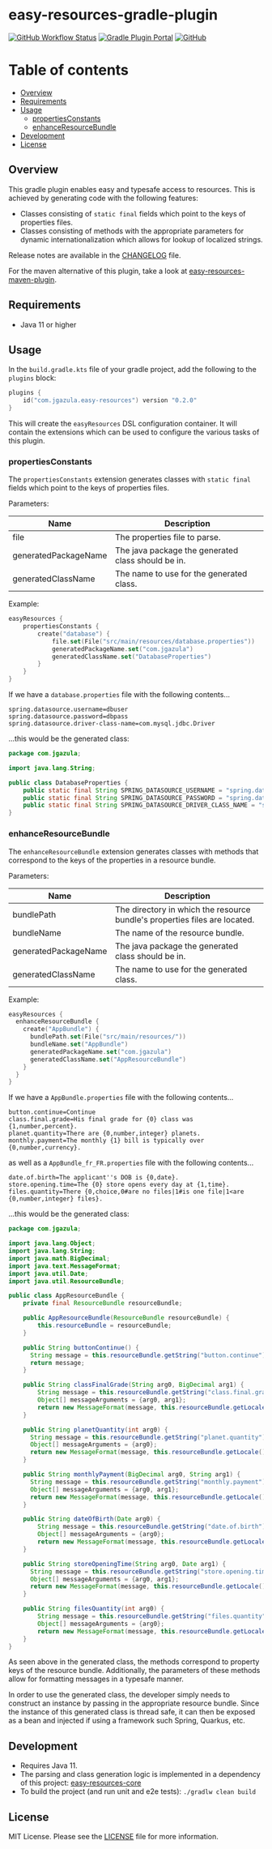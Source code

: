 # easy-resources-gradle-plugin

[![GitHub Workflow Status](https://img.shields.io/github/actions/workflow/status/jaygazula27/easy-resources-gradle-plugin/gradle-build.yml)](https://github.com/jaygazula27/easy-resources-gradle-plugin/actions/workflows/gradle-build.yml)
[![Gradle Plugin Portal](https://img.shields.io/gradle-plugin-portal/v/com.jgazula.easy-resources)](https://plugins.gradle.org/plugin/com.jgazula.easy-resources)
[![GitHub](https://img.shields.io/github/license/jaygazula27/easy-resources-gradle-plugin)](LICENSE)


# Table of contents

* [Overview](#overview)
* [Requirements](#requirements)
* [Usage](#usage)
  * [propertiesConstants](#propertiesconstants)
  * [enhanceResourceBundle](#enhanceResourceBundle)
* [Development](#development)
* [License](#license)


## Overview

This gradle plugin enables easy and typesafe access to resources. This is achieved by generating code with the following features:
* Classes consisting of `static final` fields which point to the keys of properties files.
* Classes consisting of methods with the appropriate parameters for dynamic internationalization which allows for lookup of localized strings.

Release notes are available in the [CHANGELOG](CHANGELOG.md) file.

For the maven alternative of this plugin, take a look at [easy-resources-maven-plugin](https://github.com/jaygazula27/easy-resources-maven-plugin).


## Requirements

* Java 11 or higher


## Usage

In the `build.gradle.kts` file of your gradle project, add the following to the `plugins` block:

```kotlin
plugins {
    id("com.jgazula.easy-resources") version "0.2.0"
}
```

This will create the `easyResources` DSL configuration container. It will contain the extensions which can be used
to configure the various tasks of this plugin. 

### propertiesConstants

The `propertiesConstants` extension generates classes with `static final` fields which point to the keys of properties files.

Parameters:

| Name                 | Description                                        |
|----------------------|----------------------------------------------------|
| file                 | The properties file to parse.                      |
| generatedPackageName | The java package the generated class should be in. |
| generatedClassName   | The name to use for the generated class.           |

Example:

```kotlin
easyResources {
    propertiesConstants {
        create("database") {
            file.set(File("src/main/resources/database.properties"))
            generatedPackageName.set("com.jgazula")
            generatedClassName.set("DatabaseProperties")
        }
    }
}
```

If we have a `database.properties` file with the following contents...

```properties
spring.datasource.username=dbuser
spring.datasource.password=dbpass
spring.datasource.driver-class-name=com.mysql.jdbc.Driver
```

...this would be the generated class:

```java
package com.jgazula;

import java.lang.String;

public class DatabaseProperties {
    public static final String SPRING_DATASOURCE_USERNAME = "spring.datasource.username";
    public static final String SPRING_DATASOURCE_PASSWORD = "spring.datasource.password";
    public static final String SPRING_DATASOURCE_DRIVER_CLASS_NAME = "spring.datasource.driver-class-name";
}
```

### enhanceResourceBundle

The `enhanceResourceBundle` extension generates classes with methods that correspond to the keys of the properties in a resource bundle.

Parameters:

| Name                 | Description                                                                |
|----------------------|----------------------------------------------------------------------------|
| bundlePath           | The directory in which the resource bundle's properties files are located. |
| bundleName           | The name of the resource bundle.                                           |
| generatedPackageName | The java package the generated class should be in.                         |
| generatedClassName   | The name to use for the generated class.                                   |

Example:

```kotlin
easyResources {
  enhanceResourceBundle {
    create("AppBundle") {
      bundlePath.set(File("src/main/resources/"))
      bundleName.set("AppBundle")
      generatedPackageName.set("com.jgazula")
      generatedClassName.set("AppResourceBundle")
    }
  }
}
```

If we have a `AppBundle.properties` file with the following contents...

```properties
button.continue=Continue
class.final.grade=His final grade for {0} class was {1,number,percent}.
planet.quantity=There are {0,number,integer} planets.
monthly.payment=The monthly {1} bill is typically over {0,number,currency}.
```

as well as a `AppBundle_fr_FR.properties` file with the following contents...

```properties
date.of.birth=The applicant''s DOB is {0,date}.
store.opening.time=The {0} store opens every day at {1,time}.
files.quantity=There {0,choice,0#are no files|1#is one file|1<are {0,number,integer} files}.
```

...this would be the generated class:

```java
package com.jgazula;

import java.lang.Object;
import java.lang.String;
import java.math.BigDecimal;
import java.text.MessageFormat;
import java.util.Date;
import java.util.ResourceBundle;

public class AppResourceBundle {
    private final ResourceBundle resourceBundle;

    public AppResourceBundle(ResourceBundle resourceBundle) {
        this.resourceBundle = resourceBundle;
    }

    public String buttonContinue() {
      String message = this.resourceBundle.getString("button.continue");
      return message;
    }

    public String classFinalGrade(String arg0, BigDecimal arg1) {
        String message = this.resourceBundle.getString("class.final.grade");
        Object[] messageArguments = {arg0, arg1};
        return new MessageFormat(message, this.resourceBundle.getLocale()).format(messageArguments);
    }

    public String planetQuantity(int arg0) {
      String message = this.resourceBundle.getString("planet.quantity");
      Object[] messageArguments = {arg0};
      return new MessageFormat(message, this.resourceBundle.getLocale()).format(messageArguments);
    }

    public String monthlyPayment(BigDecimal arg0, String arg1) {
      String message = this.resourceBundle.getString("monthly.payment");
      Object[] messageArguments = {arg0, arg1};
      return new MessageFormat(message, this.resourceBundle.getLocale()).format(messageArguments);
    }

    public String dateOfBirth(Date arg0) {
        String message = this.resourceBundle.getString("date.of.birth");
        Object[] messageArguments = {arg0};
        return new MessageFormat(message, this.resourceBundle.getLocale()).format(messageArguments);
    }

    public String storeOpeningTime(String arg0, Date arg1) {
      String message = this.resourceBundle.getString("store.opening.time");
      Object[] messageArguments = {arg0, arg1};
      return new MessageFormat(message, this.resourceBundle.getLocale()).format(messageArguments);
    }

    public String filesQuantity(int arg0) {
        String message = this.resourceBundle.getString("files.quantity");
        Object[] messageArguments = {arg0};
        return new MessageFormat(message, this.resourceBundle.getLocale()).format(messageArguments);
    }
}
```

As seen above in the generated class, the methods correspond to property keys of the resource bundle. 
Additionally, the parameters of these methods allow for formatting messages in a typesafe manner.

In order to use the generated class, the developer simply needs to construct an instance by passing in the appropriate resource bundle.
Since the instance of this generated class is thread safe, it can then be exposed as a bean and injected if using a framework such Spring, Quarkus, etc.


## Development

* Requires Java 11.
* The parsing and class generation logic is implemented in a dependency of this project: [easy-resources-core](https://github.com/jaygazula27/easy-resources-core)
* To build the project (and run unit and e2e tests): `./gradlw clean build`


## License

MIT License. Please see the [LICENSE](LICENSE) file for more information.